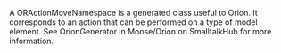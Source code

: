 A ORActionMoveNamespace is a generated class useful to Orion. It corresponds to an action that can be performed on a type of model element. See OrionGenerator in Moose/Orion on SmalltalkHub for more information.
